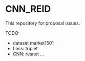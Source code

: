# CNN_REID
This repository for proposal issues. 

TODO: 
- dataset market1501
- Loss: triplet
- CNN: resnet
...
  
